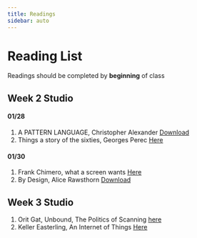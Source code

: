 ```yaml
---
title: Readings
sidebar: auto
---
```


# Reading List

Readings should be completed by <b>beginning</b> of class

## Week 2 Studio

#### 01/28

1. A PATTERN LANGUAGE, Christopher Alexander [Download](../patternlanguage.pdf)
2. Things a story of the sixties, Georges Perec [Here](https://issuu.com/de_repente/docs/things__a_story_of_the_sixties__a_m)

#### 01/30

1. Frank Chimero, what a screen wants [Here](https://frankchimero.com/writing/what-screens-want/)
2. By Design, Alice Rawsthorn [Download](../By-Design.pdf)

## Week 3 Studio

1. Orit Gat, Unbound, The Politics of Scanning [here](https://rhizome.org/editorial/2014/oct/9/unbound-politics-scanning/)
2. Keller Easterling, An Internet of Things [Here](https://www.e-flux.com/journal/31/68189/an-internet-of-things/)